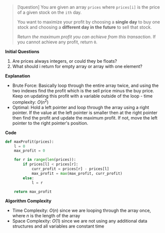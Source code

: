 >[!question]
>You are given an array `prices` where `prices[i]` is the price of a given stock on the `ith` day.
>
>You want to maximize your profit by choosing a **single day** to buy one stock and choosing a **different day in the future** to sell that stock.
>
>Return _the maximum profit you can achieve from this transaction_. If you cannot achieve any profit, return `0`.

**Initial Questions**
1. Are prices always integers, or could they be floats?
2. What should i return for empty array or array with one element?

**Explanation**
- Brute Force: Basically loop through the entire array twice, and using the two indexes find the profit which is the sell price minus the buy price. Keep on updating this profit with a variable outside of the loop - time complexity: $O(n^2)$
- Optimal: Hold a left pointer and loop through the array using a right pointer. If the value at the left pointer is smaller then at the right pointer then find the profit and update the maximum profit. If not, move the left pointer to the right pointer's position.

**Code**
```Python
def maxProfit(prices):
	l = 0
	max_profit = 0

	for r in range(len(prices)):
		if prices[l] < prices[r]:
			curr_profit = prices[r] - prices[l]
			max_profit = max(max_profit, curr_profit)
		else:
			l = r

	return max_profit
```

**Algorithm Complexity**
- Time Complexity: $O(n)$ since we are looping through the array once, where $n$ is the length of the array
- Space Complexity: $O(1)$ since we are not using any additional data structures and all variables are constant time

